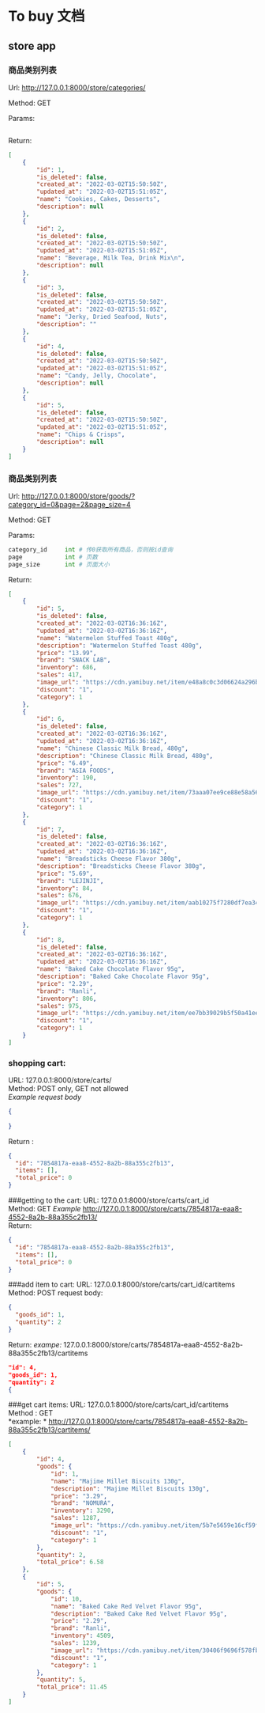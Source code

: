 # To buy 文档

## store app

### 商品类别列表

Url: http://127.0.0.1:8000/store/categories/

Method: GET

Params:

```

```

Return:

```json
[
    {
        "id": 1,
        "is_deleted": false,
        "created_at": "2022-03-02T15:50:50Z",
        "updated_at": "2022-03-02T15:51:05Z",
        "name": "Cookies, Cakes, Desserts",
        "description": null
    },
    {
        "id": 2,
        "is_deleted": false,
        "created_at": "2022-03-02T15:50:50Z",
        "updated_at": "2022-03-02T15:51:05Z",
        "name": "Beverage, Milk Tea, Drink Mix\n",
        "description": null
    },
    {
        "id": 3,
        "is_deleted": false,
        "created_at": "2022-03-02T15:50:50Z",
        "updated_at": "2022-03-02T15:51:05Z",
        "name": "Jerky, Dried Seafood, Nuts",
        "description": ""
    },
    {
        "id": 4,
        "is_deleted": false,
        "created_at": "2022-03-02T15:50:50Z",
        "updated_at": "2022-03-02T15:51:05Z",
        "name": "Candy, Jelly, Chocolate",
        "description": null
    },
    {
        "id": 5,
        "is_deleted": false,
        "created_at": "2022-03-02T15:50:50Z",
        "updated_at": "2022-03-02T15:51:05Z",
        "name": "Chips & Crisps",
        "description": null
    }
]
```

### 商品类别列表

Url: http://127.0.0.1:8000/store/goods/?category_id=0&page=2&page_size=4

Method: GET

Params:

```python
category_id     int # 传0获取所有商品，否则按id查询
page			int # 页数
page_size		int # 页面大小
```

Return:

```json
[
    {
        "id": 5,
        "is_deleted": false,
        "created_at": "2022-03-02T16:36:16Z",
        "updated_at": "2022-03-02T16:36:16Z",
        "name": "Watermelon Stuffed Toast 480g",
        "description": "Watermelon Stuffed Toast 480g",
        "price": "13.99",
        "brand": "SNACK LAB",
        "inventory": 686,
        "sales": 417,
        "image_url": "https://cdn.yamibuy.net/item/e48a8c0c3d06624a296ba46b340759c6_64x64.webp",
        "discount": "1",
        "category": 1
    },
    {
        "id": 6,
        "is_deleted": false,
        "created_at": "2022-03-02T16:36:16Z",
        "updated_at": "2022-03-02T16:36:16Z",
        "name": "Chinese Classic Milk Bread, 480g",
        "description": "Chinese Classic Milk Bread, 480g",
        "price": "6.49",
        "brand": "ASIA FOODS",
        "inventory": 190,
        "sales": 727,
        "image_url": "https://cdn.yamibuy.net/item/73aaa07ee9ce88e58a568c856fe7ec95_64x64.webp",
        "discount": "1",
        "category": 1
    },
    {
        "id": 7,
        "is_deleted": false,
        "created_at": "2022-03-02T16:36:16Z",
        "updated_at": "2022-03-02T16:36:16Z",
        "name": "Breadsticks Cheese Flavor 380g",
        "description": "Breadsticks Cheese Flavor 380g",
        "price": "5.69",
        "brand": "LEJINJI",
        "inventory": 84,
        "sales": 676,
        "image_url": "https://cdn.yamibuy.net/item/aab10275f7280df7ea3456bf0cb40486_64x64.webp",
        "discount": "1",
        "category": 1
    },
    {
        "id": 8,
        "is_deleted": false,
        "created_at": "2022-03-02T16:36:16Z",
        "updated_at": "2022-03-02T16:36:16Z",
        "name": "Baked Cake Chocolate Flavor 95g",
        "description": "Baked Cake Chocolate Flavor 95g",
        "price": "2.29",
        "brand": "Ranli",
        "inventory": 806,
        "sales": 975,
        "image_url": "https://cdn.yamibuy.net/item/ee7bb39029b5f50a41eedcbafa4b5721_64x64.webp",
        "discount": "1",
        "category": 1
    }
]
```

### shopping cart:
URL: 127.0.0.1:8000/store/carts/   
Method: POST only, GET not allowed    
*Example request body*
```Json
{ 
   
}
```
Return :
```Json
{
  "id": "7854817a-eaa8-4552-8a2b-88a355c2fb13",
  "items": [],
  "total_price": 0
}
```

###getting to the cart:
URL: 127.0.0.1:8000/store/carts/cart_id   
Method: GET
*Example* http://127.0.0.1:8000/store/carts/7854817a-eaa8-4552-8a2b-88a355c2fb13/   
Return:
```Json
{
  "id": "7854817a-eaa8-4552-8a2b-88a355c2fb13",
  "items": [],
  "total_price": 0
}
```


###add item to cart:
URL: 127.0.0.1:8000/store/carts/cart_id/cartitems  
Method: POST
request body: 
```Json
{
  "goods_id": 1,
  "quantity": 2
}
```
Return:
*exampe:* 127.0.0.1:8000/store/carts/7854817a-eaa8-4552-8a2b-88a355c2fb13/cartitems
```Json
"id": 4,
"goods_id": 1,
"quantity": 2
{ 
```

###get cart items:
URL: 127.0.0.1:8000/store/carts/cart_id/cartitems    
Method : GET  
*example: *  http://127.0.0.1:8000/store/carts/7854817a-eaa8-4552-8a2b-88a355c2fb13/cartitems/
```Json
[
    {
        "id": 4,
        "goods": {
            "id": 1,
            "name": "Majime Millet Biscuits 130g",
            "description": "Majime Millet Biscuits 130g",
            "price": "3.29",
            "brand": "NOMURA",
            "inventory": 3290,
            "sales": 1287,
            "image_url": "https://cdn.yamibuy.net/item/5b7e5659e16cf59f0046e247babe0e3b_64x64.webp",
            "discount": "1",
            "category": 1
        },
        "quantity": 2,
        "total_price": 6.58
    },
    {
        "id": 5,
        "goods": {
            "id": 10,
            "name": "Baked Cake Red Velvet Flavor 95g",
            "description": "Baked Cake Red Velvet Flavor 95g",
            "price": "2.29",
            "brand": "Ranli",
            "inventory": 4509,
            "sales": 1239,
            "image_url": "https://cdn.yamibuy.net/item/30406f9696f578fbea69de8fed762ed5_64x64.webp",
            "discount": "1",
            "category": 1
        },
        "quantity": 5,
        "total_price": 11.45
    }
]
```

